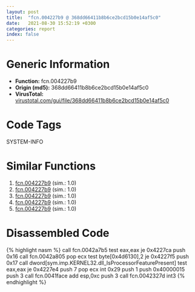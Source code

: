 ```yaml
---
layout: post
title:  "fcn.004227b9 @ 368dd66411b8b6ce2bcd15b0e14af5c0"
date:   2021-08-30 15:52:19 +0300
categories: report
index: false
---
```


# Generic Information
- **Function:** fcn.004227b9
- **Origin (md5):** 368dd66411b8b6ce2bcd15b0e14af5c0
- **VirusTotal:** [virustotal.com/gui/file/368dd66411b8b6ce2bcd15b0e14af5c0][virustotal_ref]

# Code Tags
<span class="tag" id="SYSTEM-INFO">SYSTEM-INFO</span>


# Similar Functions

1. [fcn.004227b9][similar_1_ref] (sim.: 1.0)
2. [fcn.004227b9][similar_2_ref] (sim.: 1.0)
3. [fcn.004227b9][similar_3_ref] (sim.: 1.0)
4. [fcn.004227b9][similar_4_ref] (sim.: 1.0)
5. [fcn.004227b9][similar_5_ref] (sim.: 1.0)


# Disassembled Code

{% highlight nasm %}
call fcn.0042a7b5
test eax,eax
je 0x4227ca
push 0x16
call fcn.0042a805
pop ecx
test byte[0x4d6130],2
je 0x4227f5
push 0x17
call dword[sym.imp.KERNEL32.dll_IsProcessorFeaturePresent]
test eax,eax
je 0x4227e4
push 7
pop ecx
int 0x29
push 1
push 0x40000015
push 3
call fcn.0041face
add esp,0xc
push 3
call fcn.0042327d
int3 
{% endhighlight %}


[similar_1_ref]: /report/fcn.004227b9@904632a6b6e163fc4d63e2f491aa772b
[similar_2_ref]: /report/fcn.004227b9@8b66d719e8a46a3d5c3152f67e9765a2
[similar_3_ref]: /report/fcn.004227b9@d6c317856ac98c781688fa16e87b98fa
[similar_4_ref]: /report/fcn.004227b9@12af8d27b47d447878b35a801d6674d2
[similar_5_ref]: /report/fcn.004227b9@c05c4cef0fe62acb81d34073e4da03c6
[virustotal_ref]: https://www.virustotal.com/gui/file/368dd66411b8b6ce2bcd15b0e14af5c0
